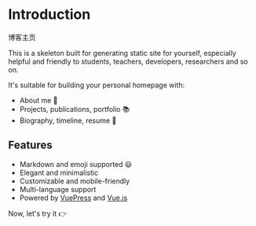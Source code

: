 # Introduction

博客主页

This is a skeleton built for generating static site for yourself, especially helpful and friendly to students, teachers, developers, researchers and so on.

It's suitable for building your personal homepage with:
- About me :raising_hand:
- Projects, publications, portfolio :books:
- Biography, timeline, resume :page_with_curl: 

## Features
- Markdown and emoji supported :smiley:
- Elegant and minimalistic
- Customizable and mobile-friendly
- Multi-language support
- Powered by [VuePress](https://vuepress.vuejs.org/) and [Vue.js](https://vuejs.org/)

Now, let's try it :point_right: